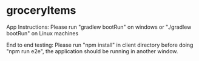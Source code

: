 # groceryItems

App Instructions: Please run "gradlew bootRun" on windows or "./gradlew bootRun" on Linux machines

End to end testing: Please run "npm install" in client directory before doing "npm run e2e", the application should be running in another window.
